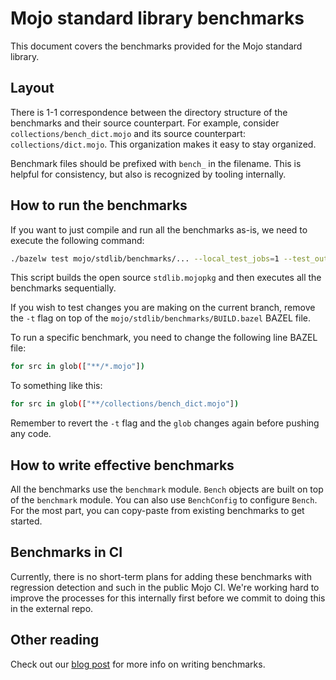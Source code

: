 # Mojo standard library benchmarks

This document covers the benchmarks provided for the Mojo
standard library.

## Layout

There is 1-1 correspondence between the directory structure of
the benchmarks and their source counterpart. For example,
consider `collections/bench_dict.mojo` and its source counterpart:
`collections/dict.mojo`. This organization makes it easy to stay
organized.

Benchmark files should be prefixed with `bench_` in the filename.
This is helpful for consistency, but also is recognized by tooling
internally.

## How to run the benchmarks

If you want to just compile and run all the benchmarks as-is,
we need to execute the following command:

```bash
./bazelw test mojo/stdlib/benchmarks/... --local_test_jobs=1 --test_output=all
```

This script builds the open source `stdlib.mojopkg` and then executes
all the benchmarks sequentially.

If you wish to test changes you are making on the current branch, remove the
`-t` flag on top of the `mojo/stdlib/benchmarks/BUILD.bazel` BAZEL file.

To run a specific benchmark, you need to change the following line BAZEL file:

```bash
for src in glob(["**/*.mojo"])
```

To something like this:

```bash
for src in glob(["**/collections/bench_dict.mojo"])
```

Remember to revert the `-t` flag and the `glob` changes again before pushing
any code.

## How to write effective benchmarks

All the benchmarks use the `benchmark` module. `Bench` objects are built
on top of the `benchmark` module. You can also use `BenchConfig` to configure
`Bench`. For the most part, you can copy-paste from existing
benchmarks to get started.

## Benchmarks in CI

Currently, there is no short-term plans for adding these benchmarks with regression
detection and such in the public Mojo CI. We're working hard to improve the processes
for this internally first before we commit to doing this in the external repo.

## Other reading

Check out our [blog post](https://www.modular.com/blog/how-to-be-confident-in-your-performance-benchmarking)
for more info on writing benchmarks.
